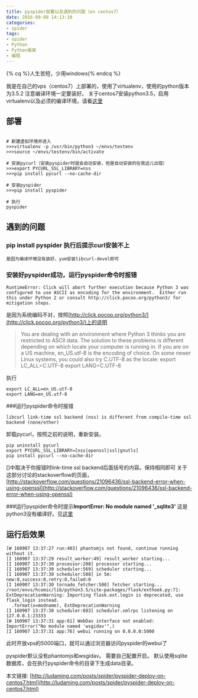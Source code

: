 ```yaml
---
title: pyspider部署以及遇到的问题（on centos7）
date: 2016-09-08 14:13:10
categories:
- spider
tags:
- spider
- Python
- Python框架
- 编程
---
```

{% cq %}人生苦短，少用windows{% endcq %}

<!-- more -->

我是在自己的vps（centos7）上部署的，使用了virtualenv，使用的python版本为3.5.2
注意编译环境一定要装好。
关于centos7安装python3.5，启用virtualenv以及必须的编译环境，请看[这里](http://ludaming.com/posts/Python/virtualenv.html)

## 部署
```

# 新建虚拟环境并进入
>>>virtualenv -p /usr/bin/python3 ~/envs/testenv
>>>source ~/envs/testenv/bin/activate

# 安装pycurl（安装pyspider时就会自动安装，但是自动安装的在我这儿出错）
>>>export PYCURL_SSL_LIBRARY=nss
>>>pip install pycurl --no-cache-dir

# 安装pyspider
>>>pip install pyspider

# 执行
pyspider
```


## 遇到的问题
### pip install pyspider 执行后提示curl安装不上
    是因为编译环境没有装好，yum安装libcurl-devel即可
### 安装好pyspider成功，运行pyspider命令时报错
```
RuntimeError: Click will abort further execution because Python 3 was configured to use ASCII as encoding for the environment.  Either run this under Python 2 or consult http://click.pocoo.org/python3/ for mitigation steps.
```
是因为系统编码不对，按照[http://click.pocoo.org/python3/](http://click.pocoo.org/python3/)上的说明
>You are dealing with an environment where Python 3 thinks you are restricted to ASCII data. The solution to these problems is different depending on which locale your computer is running in. 
If you are on a US machine, en_US.utf-8 is the encoding of choice. On some newer Linux systems, you could also try C.UTF-8 as the locale:
export LC_ALL=C.UTF-8
export LANG=C.UTF-8

执行
```
export LC_ALL=en_US.utf-8
export LANG=en_US.utf-8
```

###运行pyspider命令时报错
```
libcurl link-time ssl backend (nss) is different from compile-time ssl backend (none/other)
```
卸载pycurl，按照之前的说明，重新安装。
```
pip uninstall pycurl
export PYCURL_SSL_LIBRARY=[nss|openssl|ssl|gnutls]
pip install pycurl --no-cache-dir
```
[]中取决于你报错时link-time ssl backend后面括号的内容。保持相同即可
关于这部分讨论的stackoverflow的页面，[http://stackoverflow.com/questions/21096436/ssl-backend-error-when-using-openssl](http://stackoverflow.com/questions/21096436/ssl-backend-error-when-using-openssl)

###运行pyspider命令时提示**ImportError: No module named '_sqlite3'**
这是python3没有编译好。见[这里](http://ludaming.com/posts/Python/virtualenv.html)

## 运行后效果
```
[W 160907 13:37:27 run:403] phantomjs not found, continue running without it.
[I 160907 13:37:29 result_worker:49] result_worker starting...
[I 160907 13:37:30 processor:208] processor starting...
[I 160907 13:37:30 scheduler:569] scheduler starting...
[I 160907 13:37:30 scheduler:508] in 5m: new:0,success:0,retry:0,failed:0
[I 160907 13:37:30 tornado_fetcher:508] fetcher starting...
/root/envs/hcomic/lib/python3.5/site-packages/flask/exthook.py:71: ExtDeprecationWarning: Importing flask.ext.login is deprecated, use flask_login instead.
  .format(x=modname), ExtDeprecationWarning
[I 160907 13:37:30 scheduler:683] scheduler.xmlrpc listening on 127.0.0.1:23333
[W 160907 13:37:31 app:61] WebDav interface not enabled: ImportError("No module named 'wsgidav'",)
[I 160907 13:37:31 app:76] webui running on 0.0.0.0:5000
```

此时开放vps的5000端口，就可以通过浏览器访问pyspider的webui了


pyspider默认没有phantomjs和wsgidav。
需要自己配置开启。
默认使用sqlite数据库，会在执行pyspider命令的目录下生成data目录。


本文链接: [http://ludaming.com/posts/spider/pyspider-deploy-on-centos7.html](http://ludaming.com/posts/spider/pyspider-deploy-on-centos7.html)


